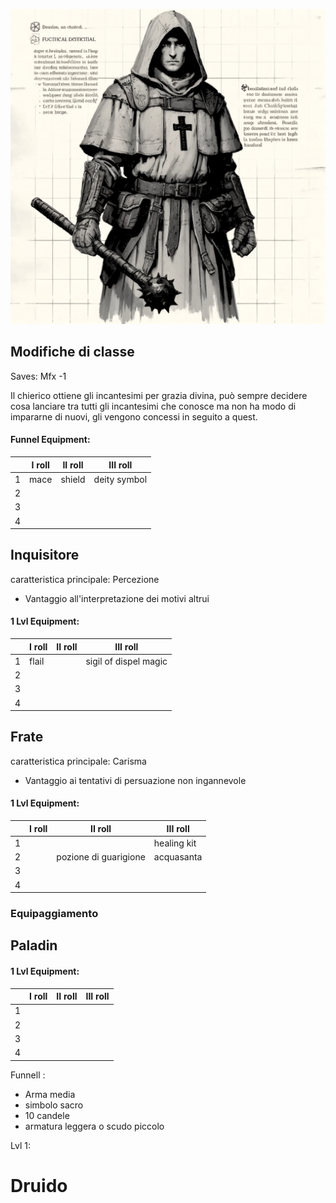 ![Chierici](../../assets/img/cleric.webp)


## Modifiche di classe
Saves: Mfx -1

Il chierico ottiene gli incantesimi per grazia divina, può sempre decidere cosa lanciare tra tutti gli incantesimi che conosce ma non ha modo di impararne di nuovi, gli vengono concessi in seguito a quest.

#### Funnel Equipment:

||I roll|II roll|III roll|
|---|---|---|---|
|1|mace|shield|deity symbol|
|2||||
|3||||
|4||||

## Inquisitore

caratteristica principale: Percezione
- Vantaggio all'interpretazione dei motivi altrui

#### 1 Lvl Equipment:

||I roll|II roll|III roll|
|---|---|---|---|
|1|flail||sigil of dispel magic|
|2||||
|3||||
|4||||

## Frate

caratteristica principale: Carisma
- Vantaggio ai tentativi di persuazione non ingannevole


#### 1 Lvl Equipment:

||I roll|II roll|III roll|
|---|---|---|---|
|1|||healing kit|
|2||pozione di guarigione|acquasanta|
|3||||
|4||||

### Equipaggiamento



## Paladin

#### 1 Lvl Equipment:

||I roll|II roll|III roll|
|---|---|---|---|
|1||||
|2||||
|3||||
|4||||

Funnell :

- Arma media
- simbolo sacro
- 10 candele
- armatura leggera o scudo piccolo

Lvl 1:


# Druido
